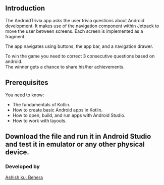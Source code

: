 Introduction
------------
 
The AndroidTrivia app asks the user trivia questions about Android development.
It makes use of the navigation component within Jetpack to move the user between
screens. Each screen is implemented as a fragment.

The app navigates using buttons, the app bar, and a navigation drawer.

To win the game you need to correct 3 consecutive questions based on android.<br>
The winner gets a chance to share his/her achievements.<br> 

Prerequisites
-------------

You need to know:
- The fundamentals of Kotlin.
- How to create basic Android apps in Kotlin.
- How to open, build, and run apps with Android Studio.
- How to work with layouts.

## Download the file and run it in Android Studio and test it in emulator or any other physical device.<br> 

### Developed by
 [Ashish ku. Behera](https://github.com/ashish-max "Github Id")

